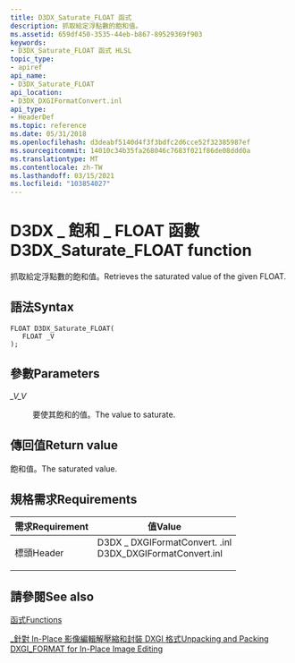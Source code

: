 ```yaml
---
title: D3DX_Saturate_FLOAT 函式
description: 抓取給定浮點數的飽和值。
ms.assetid: 659df450-3535-44eb-b867-89529369f903
keywords:
- D3DX_Saturate_FLOAT 函式 HLSL
topic_type:
- apiref
api_name:
- D3DX_Saturate_FLOAT
api_location:
- D3DX_DXGIFormatConvert.inl
api_type:
- HeaderDef
ms.topic: reference
ms.date: 05/31/2018
ms.openlocfilehash: d3deabf5140d4f3f3bdfc2d6cce52f32385987ef
ms.sourcegitcommit: 14010c34b35fa268046c7683f021f86de08ddd0a
ms.translationtype: MT
ms.contentlocale: zh-TW
ms.lasthandoff: 03/15/2021
ms.locfileid: "103854027"
---
```

# <a name="d3dx_saturate_float-function"></a><span data-ttu-id="57168-104">D3DX \_ 飽和 \_ FLOAT 函數</span><span class="sxs-lookup"><span data-stu-id="57168-104">D3DX\_Saturate\_FLOAT function</span></span>

<span data-ttu-id="57168-105">抓取給定浮點數的飽和值。</span><span class="sxs-lookup"><span data-stu-id="57168-105">Retrieves the saturated value of the given FLOAT.</span></span>

## <a name="syntax"></a><span data-ttu-id="57168-106">語法</span><span class="sxs-lookup"><span data-stu-id="57168-106">Syntax</span></span>

``` syntax
FLOAT D3DX_Saturate_FLOAT(
   FLOAT _V
);
```

## <a name="parameters"></a><span data-ttu-id="57168-107">參數</span><span class="sxs-lookup"><span data-stu-id="57168-107">Parameters</span></span>

<dl> <dt>

<span data-ttu-id="57168-108">*\_V*</span><span class="sxs-lookup"><span data-stu-id="57168-108">*\_V*</span></span> 
</dt> <dd>

<span data-ttu-id="57168-109">要使其飽和的值。</span><span class="sxs-lookup"><span data-stu-id="57168-109">The value to saturate.</span></span>

</dd> </dl>

## <a name="return-value"></a><span data-ttu-id="57168-110">傳回值</span><span class="sxs-lookup"><span data-stu-id="57168-110">Return value</span></span>

<span data-ttu-id="57168-111">飽和值。</span><span class="sxs-lookup"><span data-stu-id="57168-111">The saturated value.</span></span>

## <a name="requirements"></a><span data-ttu-id="57168-112">規格需求</span><span class="sxs-lookup"><span data-stu-id="57168-112">Requirements</span></span>



| <span data-ttu-id="57168-113">需求</span><span class="sxs-lookup"><span data-stu-id="57168-113">Requirement</span></span> | <span data-ttu-id="57168-114">值</span><span class="sxs-lookup"><span data-stu-id="57168-114">Value</span></span> |
|-------------------|--------------------------------------------------------------------------------------------------------|
| <span data-ttu-id="57168-115">標頭</span><span class="sxs-lookup"><span data-stu-id="57168-115">Header</span></span><br/> | <dl> <span data-ttu-id="57168-116"><dt>D3DX \_ DXGIFormatConvert. .inl</dt></span><span class="sxs-lookup"><span data-stu-id="57168-116"><dt>D3DX\_DXGIFormatConvert.inl</dt></span></span> </dl> |



## <a name="see-also"></a><span data-ttu-id="57168-117">請參閱</span><span class="sxs-lookup"><span data-stu-id="57168-117">See also</span></span>

<dl> <dt>

[<span data-ttu-id="57168-118">函式</span><span class="sxs-lookup"><span data-stu-id="57168-118">Functions</span></span>](format-conversion-functions.md)
</dt> <dt>

[<span data-ttu-id="57168-119">\_針對 In-Place 影像編輯解壓縮和封裝 DXGI 格式</span><span class="sxs-lookup"><span data-stu-id="57168-119">Unpacking and Packing DXGI\_FORMAT for In-Place Image Editing</span></span>](dx-graphics-hlsl-unpacking-packing-dxgi-format.md)
</dt> </dl>

 

 





